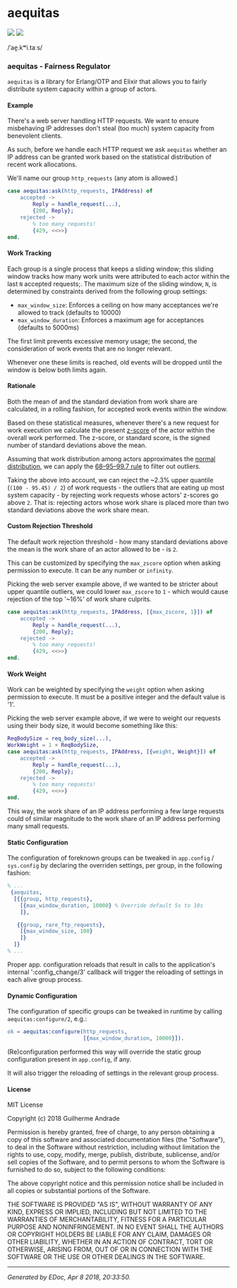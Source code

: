 # aequitas

[![](https://img.shields.io/hexpm/v/aequitas.svg?style=flat)](https://hex.pm/packages/aequitas)
[![](https://travis-ci.org/g-andrade/aequitas.png?branch=master)](https://travis-ci.org/g-andrade/aequitas)

/ˈae̯.kʷi.taːs/

### <span id="aequitas_-_Fairness_Regulator">aequitas - Fairness Regulator</span>

`aequitas` is a library for Erlang/OTP and Elixir that allows you to
fairly distribute system capacity within a group of actors.

#### <span id="Example">Example</span>

There's a web server handling HTTP requests. We want to ensure
misbehaving IP addresses don't steal (too much) system capacity from
benevolent clients.

As such, before we handle each HTTP request we ask `aequitas` whether an
IP address can be granted work based on the statistical distribution of
recent work allocations.

We'll name our group `http_requests` (any atom is allowed.)

``` erlang
case aequitas:ask(http_requests, IPAddress) of
    accepted ->
        Reply = handle_request(...),
        {200, Reply};
    rejected ->
        % too many requests!
        {429, <<>>}
end.
```

#### <span id="Work_Tracking">Work Tracking</span>

Each group is a single process that keeps a sliding window; this sliding
window tracks how many work units were attributed to each actor within
the last `N` accepted requests;. The maximum size of the sliding window,
`N`, is determined by constraints derived from the following group
settings:

  - `max_window_size`: Enforces a ceiling on how many acceptances we're
    allowed to track (defaults to 10000)
  - `max_window_duration`: Enforces a maximum age for acceptances
    (defaults to 5000ms)

The first limit prevents excessive memory usage; the second, the
consideration of work events that are no longer relevant.

Whenever one these limits is reached, old events will be dropped until
the window is below both limits again.

#### <span id="Rationale">Rationale</span>

Both the mean of and the standard deviation from work share are
calculated, in a rolling fashion, for accepted work events within the
window.

Based on these statistical measures, whenever there's a new request for
work execution we calculate the present
[z-score](https://en.wikipedia.org/wiki/Standard_score) of the actor
within the overall work performed. The z-score, or standard score, is
the signed number of standard deviations above the mean.

Assuming that work distribution among actors approximates the [normal
distribution](https://en.wikipedia.org/wiki/Normal_distribution), we can
apply the [68–95–99.7
rule](https://en.wikipedia.org/wiki/68%E2%80%9395%E2%80%9399.7_rule) to
filter out outliers.

Taking the above into account, we can reject the ~2.3% upper quantile
(`(100 - 95.45) / 2`) of work requests - the outliers that are eating up
most system capacity - by rejecting work requests whose actors' z-scores
go above `2`. That is: rejecting actors whose work share is placed more
than two standard deviations above the work share
mean.

#### <span id="Custom_Rejection_Threshold">Custom Rejection Threshold</span>

The default work rejection threshold - how many standard deviations
above the mean is the work share of an actor allowed to be - is `2`.

This can be customized by specifying the `max_zscore` option when asking
permission to execute. It can be any number or `infinity`.

Picking the web server example above, if we wanted to be stricter about
upper quantile outliers, we could lower `max_zscore` to `1` - which
would cause rejection of the top '~16%' of work share culprits.

``` erlang
case aequitas:ask(http_requests, IPAddress, [{max_zscore, 1}]) of
    accepted ->
        Reply = handle_request(...),
        {200, Reply};
    rejected ->
        % too many requests!
        {429, <<>>}
end.
```

#### <span id="Work_Weight">Work Weight</span>

Work can be weighted by specifying the `weight` option when asking
permission to execute. It must be a positive integer and the default
value is '1'.

Picking the web server example above, if we were to weight our requests
using their body size, it would become something like this:

``` erlang
ReqBodySize = req_body_size(...),
WorkWeight = 1 + ReqBodySize,
case aequitas:ask(http_requests, IPAddress, [{weight, Weight}]) of
    accepted ->
        Reply = handle_request(...),
        {200, Reply};
    rejected ->
        % too many requests!
        {429, <<>>}
end.
```

This way, the work share of an IP address performing a few large
requests could of similar magnitude to the work share of an IP address
performing many small requests.

#### <span id="Static_Configuration">Static Configuration</span>

The configuration of foreknown groups can be tweaked in `app.config` /
`sys.config` by declaring the overriden settings, per group, in the
following fashion:

``` erlang
% ...
 {aequitas,
  [{{group, http_requests},
    [{max_window_duration, 10000} % Override default 5s to 10s
    ]},

   {{group, rare_ftp_requests},
    [{max_window_size, 100}
    ]}
  ]}
% ...
```

Proper app. configuration reloads that result in calls to the
application's internal ':config\_change/3' callback will trigger the
reloading of settings in each alive group process.

#### <span id="Dynamic_Configuration">Dynamic Configuration</span>

The configuration of specific groups can be tweaked in runtime by
calling `aequitas:configure/2`, e.g.:

``` erlang
ok = aequitas:configure(http_requests,
                        [{max_window_duration, 10000}]).
```

(Re)configuration performed this way will override the static group
configuration present in `app.config`, if any.

It will also trigger the reloading of settings in the relevant group
process.

#### <span id="License">License</span>

MIT License

Copyright (c) 2018 Guilherme Andrade

Permission is hereby granted, free of charge, to any person obtaining a
copy of this software and associated documentation files (the
"Software"), to deal in the Software without restriction, including
without limitation the rights to use, copy, modify, merge, publish,
distribute, sublicense, and/or sell copies of the Software, and to
permit persons to whom the Software is furnished to do so, subject to
the following conditions:

The above copyright notice and this permission notice shall be included
in all copies or substantial portions of the Software.

THE SOFTWARE IS PROVIDED "AS IS", WITHOUT WARRANTY OF ANY KIND, EXPRESS
OR IMPLIED, INCLUDING BUT NOT LIMITED TO THE WARRANTIES OF
MERCHANTABILITY, FITNESS FOR A PARTICULAR PURPOSE AND NONINFRINGEMENT.
IN NO EVENT SHALL THE AUTHORS OR COPYRIGHT HOLDERS BE LIABLE FOR ANY
CLAIM, DAMAGES OR OTHER LIABILITY, WHETHER IN AN ACTION OF CONTRACT,
TORT OR OTHERWISE, ARISING FROM, OUT OF OR IN CONNECTION WITH THE
SOFTWARE OR THE USE OR OTHER DEALINGS IN THE
SOFTWARE.

-----

*Generated by EDoc, Apr 8 2018, 20:33:50.*
